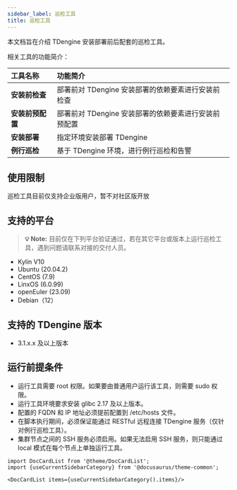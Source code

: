 ```yaml
---
sidebar_label: 巡检工具
title: 巡检工具
---
```


本文档旨在介绍 TDengine 安装部署前后配套的巡检工具。

相关工具的功能简介： 

| **工具名称** | **功能简介** |
|:--|:----------|
| **安装前检查**   | 部署前对 TDengine 安装部署的依赖要素进行安装前检查 |
| **安装前预配置** | 部署前对 TDengine 安装部署的依赖要素进行安装前预配置 |
| **安装部署**   | 指定环境安装部署 TDengine |
| **例行巡检**   | 基于 TDengine 环境，进行例行巡检和告警 |   

## 使用限制
巡检工具目前仅支持企业版用户，暂不对社区版开放

## 支持的平台
> **💡 Note:** 目前仅在下列平台验证通过，若在其它平台或版本上运行巡检工具，遇到问题请联系对接的交付人员。
- Kylin V10
- Ubuntu (20.04.2)
- CentOS (7.9)
- LinxOS (6.0.99)
- openEuler (23.09)
- Debian（12）


## 支持的 TDengine 版本
- 3.1.x.x 及以上版本

## 运行前提条件
 - 运行工具需要 root 权限。如果要由普通用户运行该工具，则需要 sudo 权限。
 - 运行工具环境要求安装 glibc 2.17 及以上版本。
 - 配置的 FQDN 和 IP 地址必须提前配置到 /etc/hosts 文件。
 - 在脚本执行期间，必须保证能通过 RESTful 远程连接 TDengine 服务（仅针对例行巡检工具）。
 - 集群节点之间的 SSH 服务必须启用。如果无法启用 SSH 服务，则只能通过 local 模式在每个节点上单独运行工具。

```mdx-code-block
import DocCardList from '@theme/DocCardList';
import {useCurrentSidebarCategory} from '@docusaurus/theme-common';

<DocCardList items={useCurrentSidebarCategory().items}/>
```